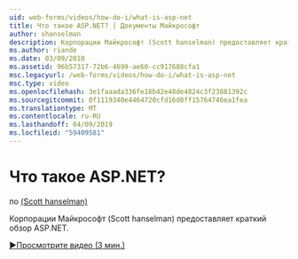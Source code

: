 ```yaml
---
uid: web-forms/videos/how-do-i/what-is-asp-net
title: Что такое ASP.NET? | Документы Майкрософт
author: shanselman
description: Корпорации Майкрософт (Scott hanselman) предоставляет краткий обзор ASP.NET.
ms.author: riande
ms.date: 03/09/2010
ms.assetid: 96b57317-72b6-4699-ae60-cc917688cfa1
msc.legacyurl: /web-forms/videos/how-do-i/what-is-asp-net
msc.type: video
ms.openlocfilehash: 3e1faaada336fe18b42e48de4824c3f23881392c
ms.sourcegitcommit: 0f1119340e4464720cfd16d0ff15764746ea1fea
ms.translationtype: MT
ms.contentlocale: ru-RU
ms.lasthandoff: 04/09/2019
ms.locfileid: "59409581"
---
```

# <a name="what-is-aspnet"></a>Что такое ASP.NET?

по [(Scott hanselman)](https://github.com/shanselman)

Корпорации Майкрософт (Scott hanselman) предоставляет краткий обзор ASP.NET.

[&#9654;Просмотрите видео (3 мин.)](https://channel9.msdn.com/Blogs/ASP-NET-Site-Videos/what-is-asp-net)
